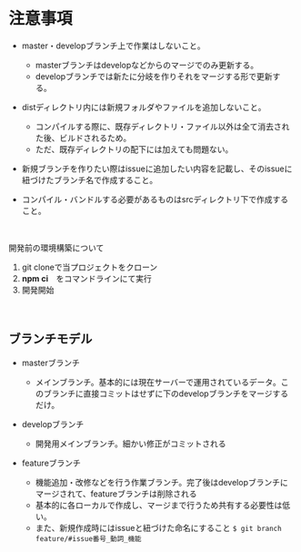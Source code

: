 # 注意事項
* master・developブランチ上で作業はしないこと。
  * masterブランチはdevelopなどからのマージでのみ更新する。
  * developブランチでは新たに分岐を作りそれをマージする形で更新する。
* distディレクトリ内には新規フォルダやファイルを追加しないこと。
  * コンパイルする際に、既存ディレクトリ・ファイル以外は全て消去された後、ビルドされるため。
  * ただ、既存ディレクトリの配下には加えても問題ない。
* 新規ブランチを作りたい際はissueに追加したい内容を記載し、そのissueに紐づけたブランチ名で作成すること。


* コンパイル・バンドルする必要があるものはsrcディレクトリ下で作成すること。
<br>

開発前の環境構築について
1. git cloneで当プロジェクトをクローン
2. **npm ci**　をコマンドラインにて実行
3. 開発開始 
<br>

## ブランチモデル
* masterブランチ
  * メインブランチ。基本的には現在サーバーで運用されているデータ。このブランチに直接コミットはせずに下のdevelopブランチをマージするだけ。

* developブランチ
  * 開発用メインブランチ。細かい修正がコミットされる

* featureブランチ
  * 機能追加・改修などを行う作業ブランチ。完了後はdevelopブランチにマージされて、featureブランチは削除される
  * 基本的に各ローカルで作成し、マージまで行うため共有する必要性は低い。
  * また、新規作成時にはissueと紐づけた命名にすること `$ git branch feature/#issue番号_動詞_機能`
  
<br>

